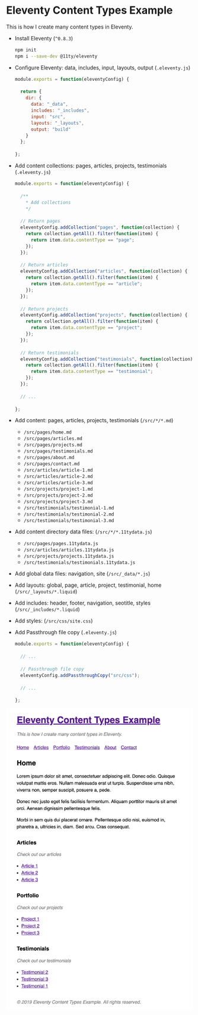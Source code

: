 # Eleventy Content Types Example

This is how I create many content types in Eleventy.

- Install Eleventy (`^0.8.3`)

  ```bash
  npm init
  npm i --save-dev @11ty/eleventy
  ```
  
- Configure Eleventy: data, includes, input, layouts, output (`.eleventy.js`)

  ```javascript
  module.exports = function(eleventyConfig) {
  
    return {
      dir: {
        data: "_data",
        includes: "_includes",
        input: "src",
        layouts: "_layouts",
        output: "build"
      }
    };

  };
  ```
  
- Add content collections: pages, articles, projects, testimonials (`.eleventy.js`)

  ```javascript
  module.exports = function(eleventyConfig) {

    /**
      * Add collections
      */

    // Return pages
    eleventyConfig.addCollection("pages", function(collection) {
      return collection.getAll().filter(function(item) {
        return item.data.contentType == "page";
      });
    });

    // Return articles
    eleventyConfig.addCollection("articles", function(collection) {
      return collection.getAll().filter(function(item) {
        return item.data.contentType == "article";
      });
    });

    // Return projects
    eleventyConfig.addCollection("projects", function(collection) {
      return collection.getAll().filter(function(item) {
        return item.data.contentType == "project";
      });
    });

    // Return testimonials
    eleventyConfig.addCollection("testimonials", function(collection) {
      return collection.getAll().filter(function(item) {
        return item.data.contentType == "testimonial";
      });
    });

    // ...

  };
  ```

- Add content: pages, articles, projects, testimonials (`/src/*/*.md`)

  - `/src/pages/home.md`
  - `/src/pages/articles.md`
  - `/src/pages/projects.md`
  - `/src/pages/testimonials.md`
  - `/src/pages/about.md`
  - `/src/pages/contact.md`
  - `/src/articles/article-1.md`
  - `/src/articles/article-2.md`
  - `/src/articles/article-3.md`
  - `/src/projects/project-1.md`
  - `/src/projects/project-2.md`
  - `/src/projects/project-3.md`
  - `/src/testimonials/testimonial-1.md`
  - `/src/testimonials/testimonial-2.md`
  - `/src/testimonials/testimonial-3.md`

- Add content directory data files: (`/src/*/*.11tydata.js`)

  - `/src/pages/pages.11tydata.js`
  - `/src/articles/articles.11tydata.js`
  - `/src/projects/projects.11tydata.js`
  - `/src/testimonials/testimonials.11tydata.js`

- Add global data files: navigation, site (`/src/_data/*.js`)
- Add layouts: global, page, article, project, testimonial, home (`/src/_layouts/*.liquid`)
- Add includes: header, footer, navigation, seotitle, styles (`/src/_includes/*.liquid`)
- Add styles: (`/src/css/site.css`)
- Add Passthrough file copy (`.eleventy.js`)

  ```javascript
  module.exports = function(eleventyConfig) {

    // ...

    // Passthrough file copy
    eleventyConfig.addPassthroughCopy("src/css");

    // ...

  };
  ```

![Screenshot](https://raw.githubusercontent.com/paulshryock/Eleventy-Content-Types-Example/master/screenshot.png)
